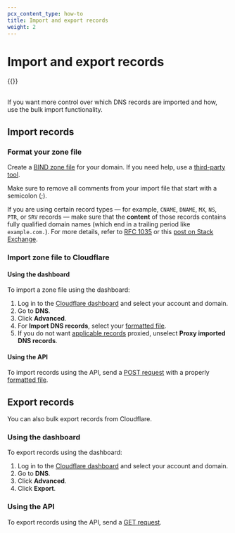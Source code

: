 ```yaml
---
pcx_content_type: how-to
title: Import and export records
weight: 2
---
```


# Import and export records

{{<render file="_import-scan-info.md">}}

\
If you want more control over which DNS records are imported and how, use the bulk import functionality.

## Import records

### Format your zone file

Create a [BIND zone file](https://en.wikipedia.org/wiki/Zone_file) for your domain. If you need help, use a [third-party tool](https://pgl.yoyo.org/as/bind-zone-file-creator.php).

Make sure to remove all comments from your import file that start with a semicolon (;).

If you are using certain record types — for example, `CNAME`, `DNAME`, `MX`, `NS`, `PTR`, or `SRV` records — make sure that the **content** of those records contains fully qualified domain names (which end in a trailing period like `example.com.`). For more details, refer to [RFC 1035](https://www.rfc-editor.org/rfc/rfc1035#section-5.1) or this [post on Stack Exchange](https://superuser.com/questions/348282/fqdn-format-in-bind-zone#348284).

### Import zone file to Cloudflare

#### Using the dashboard

To import a zone file using the dashboard:

1.  Log in to the [Cloudflare dashboard](https://dash.cloudflare.com) and select your account and domain.
2.  Go to **DNS**.
3.  Click **Advanced**.
4.  For **Import DNS records**, select your [formatted file](#format-your-zone-file).
5.  If you do not want [applicable records](/dns/manage-dns-records/reference/proxied-dns-records/) proxied, unselect **Proxy imported DNS records**.

#### Using the API

To import records using the API, send a [POST request](https://api.cloudflare.com/#dns-records-for-a-zone-import-dns-records) with a properly [formatted file](#format-your-zone-file).

## Export records

You can also bulk export records from Cloudflare.

### Using the dashboard

To export records using the dashboard:

1.  Log in to the [Cloudflare dashboard](https://dash.cloudflare.com) and select your account and domain.
2.  Go to **DNS**.
3.  Click **Advanced**.
4.  Click **Export**.

### Using the API

To export records using the API, send a [GET request](https://api.cloudflare.com/#dns-records-for-a-zone-export-dns-records).
